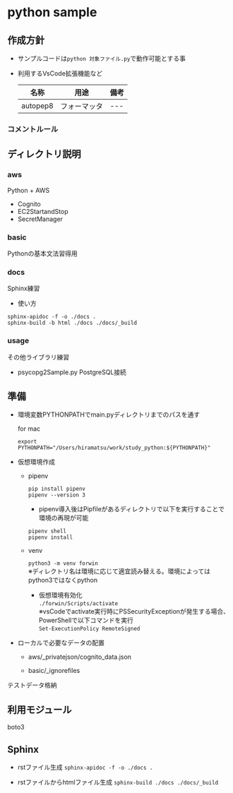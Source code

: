 python sample
===

## 作成方針
* サンプルコードは`python 対象ファイル.py`で動作可能とする事
* 利用するVsCode拡張機能など

    | 名称 | 用途 | 備考 |
    |---|---|---|
    | autopep8 | フォーマッタ |---|

### コメントルール

## ディレクトリ説明

### aws
Python + AWS

* Cognito
* EC2StartandStop
* SecretManager

### basic
Pythonの基本文法習得用

### docs
Sphinx練習

- 使い方
```
sphinx-apidoc -f -o ./docs .
sphinx-build -b html ./docs ./docs/_build  
```

### usage
その他ライブラリ練習

* psycopg2Sample.py
    PostgreSQL接続


## 準備
* 環境変数PYTHONPATHでmain.pyディレクトリまでのパスを通す

    for mac
    ```
    export PYTHONPATH="/Users/hiramatsu/work/study_python:${PYTHONPATH}"
    ```

* 仮想環境作成

    - pipenv
        ```
        pip install pipenv
        pipenv --version 3
        ```

        - pipenv導入後はPipfileがあるディレクトリで以下を実行することで環境の再現が可能

        ```
        pipenv shell
        pipenv install
        ```

    - venv

        `python3 -m venv forwin`  
        ※ディレクトリ名は環境に応じて適宜読み替える。環境によってはpython3ではなくpython

        - 仮想環境有効化  
        `./forwin/Scripts/activate`  
        ※vsCodeでactivate実行時にPSSecurityExceptionが発生する場合、PowerShellで以下コマンドを実行  
        `Set-ExecutionPolicy RemoteSigned`

* ローカルで必要なデータの配置
    - aws/_privatejson/cognito_data.json

    - basic/_ignorefiles


テストデータ格納

## 利用モジュール
boto3

## Sphinx
* rstファイル生成
`sphinx-apidoc -f -o ./docs .`

* rstファイルからhtmlファイル生成
`sphinx-build ./docs ./docs/_build`

